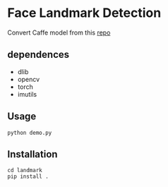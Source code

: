 # Face Landmark Detection
Convert Caffe model from this [repo](https://github.com/lsy17096535/face-landmark/blob/master/face_landmark.py)

## dependences
+ dlib
+ opencv
+ torch
+ imutils

## Usage
```
python demo.py
```

## Installation
```
cd landmark
pip install .
```